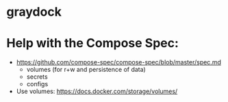 # graydock

# Help with the Compose Spec:

* https://github.com/compose-spec/compose-spec/blob/master/spec.md
  * volumes (for r+w and persistence of data)
  * secrets 
  * configs
* Use volumes: https://docs.docker.com/storage/volumes/


